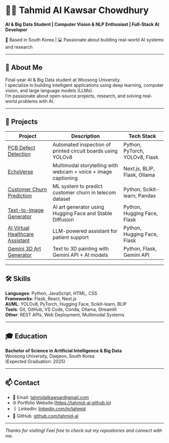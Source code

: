 # 👨‍💻 Tahmid Al Kawsar Chowdhury  
**AI & Big Data Student | Computer Vision & NLP Enthusiast | Full-Stack AI Developer**

📍 Based in South Korea | 💻 Passionate about building real-world AI systems and research

---

## 🧠 About Me

Final-year AI & Big Data student at Woosong University.  
I specialize in building intelligent applications using deep learning, computer vision, and large language models (LLMs).  
I’m passionate about open-source projects, research, and solving real-world problems with AI.

---

## 🚀 Projects

| Project | Description | Tech Stack |
|--------|-------------|------------|
| [PCB Defect Detection](https://github.com/tahmid-al/pcb-defect-detection-yolov8) | Automated inspection of printed circuit boards using YOLOv8 | Python, PyTorch, YOLOv8, Flask |
| [EchoVerse](https://github.com/tahmid-al/echoverse-multimodal-story-generator) | Multimodal storytelling with webcam + voice + image captioning | Next.js, BLIP, Flask, Ollama |
| [Customer Churn Prediction](https://github.com/tahmid-al/customer-churn-prediction-ml) | ML system to predict customer churn in telecom dataset | Python, Scikit-learn, Pandas |
| [Text-to-Image Generator](https://github.com/tahmid-al/text-to-image-generator-huggingface) | AI art generator using Hugging Face and Stable Diffusion | Python, Hugging Face, Flask |
| [AI Virtual Healthcare Assistant](https://github.com/tahmid-al/ai-virtual-assistant-healthcare) | LLM-powered assistant for patient support | Python, Hugging Face, Flask |
| [Gemini 3D Art Generator](https://github.com/tahmid-al/gemini-3d-painting-generator) | Text to 3D painting with Gemini API + AI models | Python, Flask, Gemini API |

---

## 🛠️ Skills

**Languages**: Python, JavaScript, HTML, CSS  
**Frameworks**: Flask, React, Next.js  
**AI/ML**: YOLOv8, PyTorch, Hugging Face, Scikit-learn, BLIP  
**Tools**: Git, GitHub, VS Code, Conda, Ollama, Streamlit  
**Other**: REST APIs, Web Deployment, Multimodal Systems

---

## 🎓 Education

**Bachelor of Science in Artificial Intelligence & Big Data**  
Woosong University, Daejeon, South Korea  
(Expected Graduation: 2025)

---

## 📫 Contact

- 📧 Email: tahmidalkawsar@gmail.com  
- 🌐 Portfolio Website:(https://tahmid-al.github.io)
- 🖇️ LinkedIn: [linkedin.com/in/tahmid](https://linkedin.com/in/tahmid)  
- 📁 GitHub: [github.com/tahmid-al](https://github.com/tahmid-al)

---

*Thanks for visiting! Feel free to check out my repositories and connect with me.*
